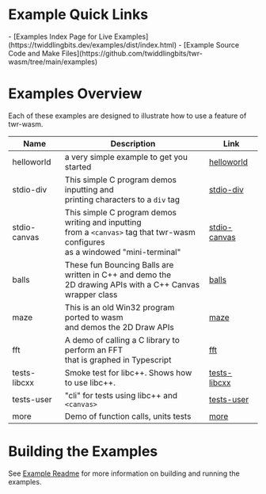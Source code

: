 <h1>Example Quick Links</h1>
- [Examples Index Page for Live Examples](https://twiddlingbits.dev/examples/dist/index.html)
- [Example Source Code and Make Files](https://github.com/twiddlingbits/twr-wasm/tree/main/examples)

<h1>Examples Overview</h1>
Each of these examples are designed to illustrate how to use a feature of twr-wasm.


| Name | Description | Link |
| -----| ----------- | ---- |
| helloworld | a very simple example to get you started | [helloworld](examples-helloworld.md) |
| stdio-div | This simple C program demos inputting and<br>printing characters to a `div` tag | [stdio-div](examples-stdio-div.md) |
|stdio-canvas|This simple C program demos writing and inputting<br>from a `<canvas>` tag that twr-wasm configures<br>as a windowed "mini-terminal" | [stdio-canvas](examples-stdio-canvas.md)|
| balls | These fun Bouncing Balls are written in C++ and demo the<br>2D drawing APIs with a C++ Canvas wrapper class | [balls](examples-balls.md) |
| maze | This is an old Win32 program ported to wasm<br>and demos the 2D Draw APIs | [maze](examples-maze.md) |
| fft | A demo of calling a C library to perform an FFT<br>that is graphed in Typescript | [fft](examples-fft.md) |
| tests-libcxx | Smoke test for libc++.  Shows how to use libc++. | [tests-libcxx](examples-libcxx.md) |
|tests-user | "cli" for tests using libc++ and `<canvas>` | [tests-user](/examples/dist/tests-user/index.html) |
| more | Demo of function calls, units tests | [more](examples-more.md) |


<h1>Building the Examples</h1>

See [Example Readme](https://github.com/twiddlingbits/twr-wasm/blob/main/examples/readme.md) for more information on building and running the examples. 
